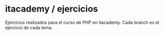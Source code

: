 # itacademy / ejercicios
Ejercicios realizados para el curso de PHP en itacademy. Cada branch es el ejercicio de cada tema.

